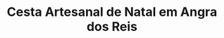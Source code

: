 ---
title: "Cesta Artesanal de Natal em Angra dos Reis"
description: "Celebre o Natal de forma única com uma cesta artesanal em Angra dos Reis. Presentes especiais feitos à mão, com carinho e atenção para as festividades de fim de ano."
layout: "home.html"
permalink: "/cesta-artesanal-de-natal-em-angra-dos-reis/"
---